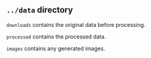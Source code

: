 ## `../data` directory

`downloads` contains the original data before processing.<br>

`processed` contains the processed data.<br>

`images` contains any generated images.
